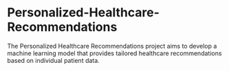 # Personalized-Healthcare-Recommendations
The Personalized Healthcare Recommendations project aims to develop a machine learning model that provides tailored healthcare recommendations based on individual patient data.             
